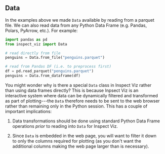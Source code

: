 ## Data

In the examples above we made `Data` available by reading from a parquet file. We can also read data from any Python Data Frame (e.g. Pandas, Polars, PyArrow, etc.). For example:

```python
import pandas as pd
from inspect_viz import Data

# read directly from file
penguins = Data.from_file("penguins.parquet")

# read from Pandas DF (i.e. to preprocess first)
df = pd.read_parquet("penguins.parquet")
penguins = Data.from_dataframe(df)
```

You might wonder why is there a special `Data` class in Inspect Viz rather than using data frames directly?  This is because Inpsect Viz is an interactive system where data can be dynamically filtered and transformed as part of plotting---the `Data` therefore needs to be sent to the web browser rather than remaining only in the Python session. This has a couple of important implications:

1. Data transformations should be done using standard Python Data Frame operations _prior_ to reading into `Data` for Inspect Viz. 

2. Since `Data` is embedded in the web page, you will want to filter it down to only the columns required for plotting (as you don't want the additional columns making the web page larger than is necessary).

